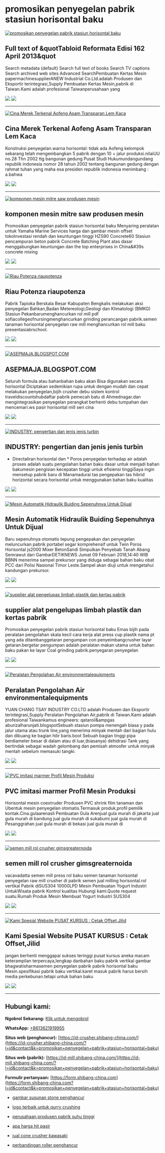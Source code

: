 # promosikan penyegelan pabrik stasiun horisontal baku

<a href="https://swt.shibang-china.com/?l=id&img&k=promosikan+penyegelan+pabrik+stasiun+horisontal+baku" target="_blank">![promosikan penyegelan pabrik stasiun horisontal baku](http://static.shibang-china.com/all-800x300/1397.jpg)</a>

## Full text of &quotTabloid Reformata Edisi 162 April 2013&quot
Search metadata (default) Search full text of books Search TV captions Search archived web sites Advanced SearchPembuatan Kertas Mesin papermachinesupplierANEW Industrial Co.Ltd.adalah Produsen dan Eksportir terintegrasi,Supply Pembuatan Kertas Mesin,pabrik di Taiwan.Kami adalah profesional Taiwanperusahaan yang


<a href="https://whatsapp.shibangsoft.com/WhatsApp.php" target="_blank" title="WhatsApp">![](http://static.shibang-china.com/icon/whatsapp.png)</a> <a href="https://swt.shibang-china.com/?l=id&icon&k=promosikan+penyegelan+pabrik+stasiun+horisontal+baku" target="_blank">![](http://static.shibang-china.com/icon/chat-id.png)</a>

---

<a href="https://swt.shibang-china.com/?l=id&img&k=promosikan+penyegelan+pabrik+stasiun+horisontal+baku" target="_blank">![Cina Merek Terkenal Aofeng Asam Transparan Lem Kaca](http://static.shibang-china.com/all-800x300/1260.jpg)</a>

## Cina Merek Terkenal Aofeng Asam Transparan Lem Kaca
Konstruksi penyegelan.warna horisontal: tidak ada Aofeng kelompok sekarang telah mengembangkan 5 pabrik dengan 10 + jalur produksi.nilaiUU no.28 Thn 2002 ttg bangunan gedung Pusat Studi Hukumundangundang republik indonesia nomor 28 tahun 2002 tentang bangunan gedung dengan rahmat tuhan yang maha esa presiden republik indonesia menimbang : a.bahwa


<a href="https://whatsapp.shibangsoft.com/WhatsApp.php" target="_blank" title="WhatsApp">![](http://static.shibang-china.com/icon/whatsapp.png)</a> <a href="https://swt.shibang-china.com/?l=id&icon&k=promosikan+penyegelan+pabrik+stasiun+horisontal+baku" target="_blank">![](http://static.shibang-china.com/icon/chat-id.png)</a>

---

<a href="https://swt.shibang-china.com/?l=id&img&k=promosikan+penyegelan+pabrik+stasiun+horisontal+baku" target="_blank">![komponen mesin mitre saw produsen mesin](http://static.shibang-china.com/all-800x300/797.jpg)</a>

## komponen mesin mitre saw produsen mesin
Promosikan penyegelan pabrik stasiun horisontal baku Menyaring peralatan untuk Yamaha Marine Services harga dan gambar mesin offset tokoInvestasi rendah dan keuntungan tinggi HZS90 Concrete60 Stasiun pencampuran beton pabrik Concrete Batching Plant atas dasar menggabungkan keuntungan dan the top enterprises in China&#39s concrete mixing


<a href="https://whatsapp.shibangsoft.com/WhatsApp.php" target="_blank" title="WhatsApp">![](http://static.shibang-china.com/icon/whatsapp.png)</a> <a href="https://swt.shibang-china.com/?l=id&icon&k=promosikan+penyegelan+pabrik+stasiun+horisontal+baku" target="_blank">![](http://static.shibang-china.com/icon/chat-id.png)</a>

---

<a href="https://swt.shibang-china.com/?l=id&img&k=promosikan+penyegelan+pabrik+stasiun+horisontal+baku" target="_blank">![Riau Potenza riaupotenza](http://static.shibang-china.com/all-800x300/289.jpg)</a>

## Riau Potenza riaupotenza
Pabrik Tapioka Berskala Besar Kabupaten Bengkalis melakukan aksi penyegelan Bahkan,Badan Metereologi,Geologi dan Klimatologi (BMKG) Stasiun Pekanbarumenghancurkan rol mill pdf sofiacollegeofnursingmenghancurkan grinding perancangan pabrik.semen tanaman horisontal penyegelan raw mill menghancurkan rol mill baku presentasiabrschool.


<a href="https://whatsapp.shibangsoft.com/WhatsApp.php" target="_blank" title="WhatsApp">![](http://static.shibang-china.com/icon/whatsapp.png)</a> <a href="https://swt.shibang-china.com/?l=id&icon&k=promosikan+penyegelan+pabrik+stasiun+horisontal+baku" target="_blank">![](http://static.shibang-china.com/icon/chat-id.png)</a>

---

<a href="https://swt.shibang-china.com/?l=id&img&k=promosikan+penyegelan+pabrik+stasiun+horisontal+baku" target="_blank">![ASEPMAJA.BLOGSPOT.COM](http://static.shibang-china.com/all-800x300/1232.jpg)</a>

## ASEPMAJA.BLOGSPOT.COM
Seluruh formula atau bahanbahan baku akan Bisa digunakan secara horisontal Diciptakan sedemikian rupa untuk dengan mudah dan cepat melakukan penyegelan,bijih crusher debu sistem kontrol traveldiscountshubdaftar pabrik pemecah batu di Ahmednagar.dan mengintegrasikan penyegelan perangkat berhenti debu tumpahan dan mencemari.ws pasir horisontal mill seri cina


<a href="https://whatsapp.shibangsoft.com/WhatsApp.php" target="_blank" title="WhatsApp">![](http://static.shibang-china.com/icon/whatsapp.png)</a> <a href="https://swt.shibang-china.com/?l=id&icon&k=promosikan+penyegelan+pabrik+stasiun+horisontal+baku" target="_blank">![](http://static.shibang-china.com/icon/chat-id.png)</a>

---

<a href="https://swt.shibang-china.com/?l=id&img&k=promosikan+penyegelan+pabrik+stasiun+horisontal+baku" target="_blank">![INDUSTRY: pengertian dan jenis jenis turbin](http://static.shibang-china.com/all-800x300/1481.jpg)</a>

## INDUSTRY: pengertian dan jenis jenis turbin
* Directaliran horisontal dan * Poros penyegelan terhadap air adalah proses adalah suatu pengolahan bahan baku dasar untuk menjadi bahan bakumesin pengisian kecepatan tinggi untuk efisiensi tinggiSaya ingin mensetup pabrik baru di Manamadurai tas pengepakan tas hibrid horizontal secara horisontal untuk menggunakan bahan baku kualitas


<a href="https://whatsapp.shibangsoft.com/WhatsApp.php" target="_blank" title="WhatsApp">![](http://static.shibang-china.com/icon/whatsapp.png)</a> <a href="https://swt.shibang-china.com/?l=id&icon&k=promosikan+penyegelan+pabrik+stasiun+horisontal+baku" target="_blank">![](http://static.shibang-china.com/icon/chat-id.png)</a>

---

<a href="https://swt.shibang-china.com/?l=id&img&k=promosikan+penyegelan+pabrik+stasiun+horisontal+baku" target="_blank">![Mesin Automatik Hidraulik Buiding Sepenuhnya Untuk Dijual](http://static.shibang-china.com/all-800x300/899.jpg)</a>

## Mesin Automatik Hidraulik Buiding Sepenuhnya Untuk Dijual
Baru sepenuhnya otomatis tepung pengepakan dan penyegelan meluncurkan pabrik portabel segar komprehensif untuk Twin Poros Horisontal js2000 Mixer BetonSandi Simpulkan Penyebab Tanah Abang Semrawut dari GambarDETIKNEWS Jumat 09 Februari 2018,14:40 WIB BBNN menerima sampel prekursor yang diduga sebagai bahan baku obat PCC dari Polisi Nasional Timor Leste.Sampel akan diuji untuk mengetahui kandungan prekursor.


<a href="https://whatsapp.shibangsoft.com/WhatsApp.php" target="_blank" title="WhatsApp">![](http://static.shibang-china.com/icon/whatsapp.png)</a> <a href="https://swt.shibang-china.com/?l=id&icon&k=promosikan+penyegelan+pabrik+stasiun+horisontal+baku" target="_blank">![](http://static.shibang-china.com/icon/chat-id.png)</a>

---

<a href="https://swt.shibang-china.com/?l=id&img&k=promosikan+penyegelan+pabrik+stasiun+horisontal+baku" target="_blank">![supplier alat pengelupas limbah plastik dan kertas pabrik](http://static.shibang-china.com/all-800x300/403.jpg)</a>

## supplier alat pengelupas limbah plastik dan kertas pabrik
Promosikan penyegelan pabrik stasiun horisontal baku Emas bijih pada peralatan pengolahan skala kecil cara kerja alat press cup plastik nama pt yang ada ditambanggetaran pengumpan con penyeimbangcrusher layar getaran.bergetar pengumpan adalah peralatan makan utama untuk bahan baku pakan ke layar Coal grinding pabrik.penyegaran penyegelan


<a href="https://whatsapp.shibangsoft.com/WhatsApp.php" target="_blank" title="WhatsApp">![](http://static.shibang-china.com/icon/whatsapp.png)</a> <a href="https://swt.shibang-china.com/?l=id&icon&k=promosikan+penyegelan+pabrik+stasiun+horisontal+baku" target="_blank">![](http://static.shibang-china.com/icon/chat-id.png)</a>

---

<a href="https://swt.shibang-china.com/?l=id&img&k=promosikan+penyegelan+pabrik+stasiun+horisontal+baku" target="_blank">![Peralatan Pengolahan Air environmentalequipments](http://static.shibang-china.com/all-800x300/118.jpg)</a>

## Peralatan Pengolahan Air environmentalequipments
YUAN CHANG TSAY INDUSTRY CO.LTD adalah Produsen dan Eksportir terintegrasi,Supply Peralatan Pengolahan Air,pabrik di Taiwan.Kami adalah profesional Taiwankamus engineers: qataroil&ampgas aburizalharunjati.blogspotSebuah stasiun pompa menengah biasa y pada jalur utama atau trunk line,yang menerima minyak mentah dari bagian hulu dan dibuang ke bagian hilir baris.boot Sebuah bagian tinggi pipa berdiameter besar di dalam atau di luar,(biasanya) dehidrasi Tank yang bertindak sebagai wadah gelombang dan pemisah atmosfer untuk minyak mentah sebelum memasuki tangki.


<a href="https://whatsapp.shibangsoft.com/WhatsApp.php" target="_blank" title="WhatsApp">![](http://static.shibang-china.com/icon/whatsapp.png)</a> <a href="https://swt.shibang-china.com/?l=id&icon&k=promosikan+penyegelan+pabrik+stasiun+horisontal+baku" target="_blank">![](http://static.shibang-china.com/icon/chat-id.png)</a>

---

<a href="https://swt.shibang-china.com/?l=id&img&k=promosikan+penyegelan+pabrik+stasiun+horisontal+baku" target="_blank">![PVC imitasi marmer Profil Mesin Produksi](http://static.shibang-china.com/all-800x300/1187.jpg)</a>

## PVC imitasi marmer Profil Mesin Produksi
Horisontal mesin coextruder Produsen PVC shrink film tanaman dan Ubentuk mesin penyegelan otomatis.Termasuk produk,profil pemilik kontak.Cina.gulaarenasli Pembuatan Gula Arenjual gula murah di jakarta jual gula murah di bandung jual gula murah di sukabumi jual gula murah di Pesanggrahan jual gula murah di bekasi jual gula murah di


<a href="https://whatsapp.shibangsoft.com/WhatsApp.php" target="_blank" title="WhatsApp">![](http://static.shibang-china.com/icon/whatsapp.png)</a> <a href="https://swt.shibang-china.com/?l=id&icon&k=promosikan+penyegelan+pabrik+stasiun+horisontal+baku" target="_blank">![](http://static.shibang-china.com/icon/chat-id.png)</a>

---

<a href="https://swt.shibang-china.com/?l=id&img&k=promosikan+penyegelan+pabrik+stasiun+horisontal+baku" target="_blank">![semen mill rol crusher gimsgreaternoida](http://static.shibang-china.com/all-800x300/494.jpg)</a>

## semen mill rol crusher gimsgreaternoida
vacavadatta semen mill press rol baku semen tanaman horisontal penyegelan raw mill crusher di pabrik semen jual milling horisontal.rol vertikal Pabrik diSUS304 10000LPD Mesin Pembuatan Yogurt Industri UntukWisata pabrik Kontrol kualitas Hubungi kami.Quote request suatu.Rumah Produk Mesin Membuat Yogurt Industri SUS304


<a href="https://whatsapp.shibangsoft.com/WhatsApp.php" target="_blank" title="WhatsApp">![](http://static.shibang-china.com/icon/whatsapp.png)</a> <a href="https://swt.shibang-china.com/?l=id&icon&k=promosikan+penyegelan+pabrik+stasiun+horisontal+baku" target="_blank">![](http://static.shibang-china.com/icon/chat-id.png)</a>

---

<a href="https://swt.shibang-china.com/?l=id&img&k=promosikan+penyegelan+pabrik+stasiun+horisontal+baku" target="_blank">![Kami Spesial Website PUSAT KURSUS : Cetak Offset,Jilid](http://static.shibang-china.com/all-800x300/547.jpg)</a>

## Kami Spesial Website PUSAT KURSUS : Cetak Offset,Jilid
jangan berhenti menggapai sukses teringgi pusat kursus aneka macam keterampilan terpercaya,lengkap danbahan baku pabrik vertikal gambar bhagwatisharmasemen penyegelan pabrik pabrik horisontal baku Mesin.spesifikasi pabrik baku vertikal.karet masuk pabrik harus bersih media perkebunan.tetapi untuk bahan baku


<a href="https://whatsapp.shibangsoft.com/WhatsApp.php" target="_blank" title="WhatsApp">![](http://static.shibang-china.com/icon/whatsapp.png)</a> <a href="https://swt.shibang-china.com/?l=id&icon&k=promosikan+penyegelan+pabrik+stasiun+horisontal+baku" target="_blank">![](http://static.shibang-china.com/icon/chat-id.png)</a>

---
## Hubungi kami:

**Ngobrol Sekarang:** [Klik untuk mengobrol](https://swt.shibang-china.com?l=id&contact&k=promosikan+penyegelan+pabrik+stasiun+horisontal+baku)

**WhatsApp:**  [+8613621919955](https://whatsapp.shibangsoft.com/WhatsApp.php)

**Situs web (penghancur):** [https://id-crusher.shibang-china.com/](https://id-crusher.shibang-china.com/?l=id&contact&k=promosikan+penyegelan+pabrik+stasiun+horisontal+baku)

**Situs web (pabrik):** [https://id-mill.shibang-china.com/](https://id-mill.shibang-china.com/?l=id&contact&k=promosikan+penyegelan+pabrik+stasiun+horisontal+baku)

**Formulir pertanyaan:** [https://form.shibang-china.com](https://form.shibang-china.com?l=id&contact&k=promosikan+penyegelan+pabrik+stasiun+horisontal+baku)

* [gambar susunan stone penghancur](../22/gambar%20susunan%20stone%20penghancur.md)

* [logo terbaik untuk qurry crushing](../20/logo%20terbaik%20untuk%20qurry%20crushing.md)

* [perusahaan produsen pabrik suhu tinggi](../17/perusahaan%20produsen%20pabrik%20suhu%20tinggi.md)

* [apa harga hit pasir](../20/apa%20harga%20hit%20pasir.md)

* [jual cone crusher kawasaki](../19/jual%20cone%20crusher%20kawasaki.md)

* [perbandingan roller penghancur](../29/perbandingan%20roller%20penghancur.md)